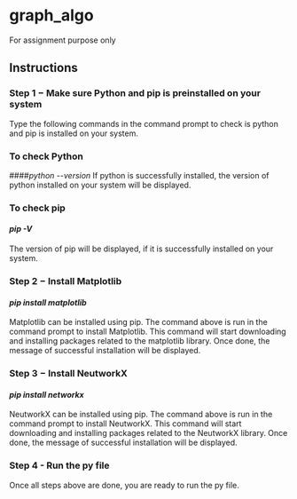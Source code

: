 # graph_algo
For assignment purpose only


## Instructions
### Step 1 − Make sure Python and pip is preinstalled on your system
Type the following commands in the command prompt to check is python and pip is installed on your system.

### To check Python
####_python --version_
If python is successfully installed, the version of python installed on your system will be displayed.

### To check pip
#### _pip -V_
The version of pip will be displayed, if it is successfully installed on your system.


### Step 2 − Install Matplotlib
#### _pip install matplotlib_
Matplotlib can be installed using pip. The command above is run in the command prompt to install Matplotlib. This command will start downloading and installing packages related to the matplotlib library. Once done, the message of successful installation will be displayed.


### Step 3 − Install NeutworkX
#### _pip install networkx_
NeutworkX can be installed using pip. The command above is run in the command prompt to install NeutworkX. This command will start downloading and installing packages related to the NeutworkX library. Once done, the message of successful installation will be displayed.


### Step 4 - Run the py file
Once all steps above are done, you are ready to run the py file.
